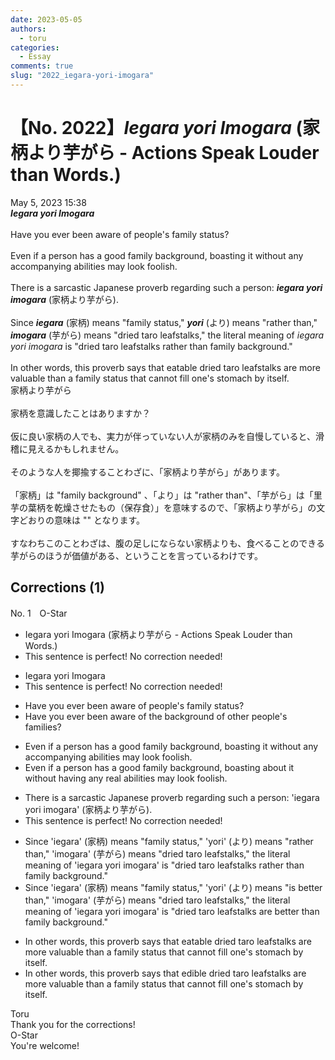 ```yaml
---
date: 2023-05-05
authors:
  - toru
categories:
  - Essay
comments: true
slug: "2022_iegara-yori-imogara"
---
```


# 【No. 2022】<strong><em>Iegara yori Imogara</em></strong> (家柄より芋がら - Actions Speak Louder than Words.)
<div class="date">May 5, 2023 15:38</div>
<div id="post"><div id="body_show_ori">
<strong><em>Iegara yori Imogara</em></strong><br/><br/>Have you ever been aware of people's family status?<br/><br/>Even if a person has a good family background, boasting it without any accompanying abilities may look foolish.<br/><br/>There is a sarcastic Japanese proverb regarding such a person: <strong><em>iegara yori imogara</em></strong> (家柄より芋がら).<br/><br/>Since <strong><em>iegara</em></strong> (家柄) means "family status," <strong><em>yori</em></strong> (より) means "rather than," <strong><em>imogara</em></strong> (芋がら) means "dried taro leafstalks," the literal meaning of <em>iegara yori imogara</em> is "dried taro leafstalks rather than family background."<br/><br/>In other words, this proverb says that eatable dried taro leafstalks are more valuable than a family status that cannot fill one's stomach by itself.
</div></div>

<!-- more -->

<div id="post_ja"><div id="body_show_mo">
家柄より芋がら<br/><br/>家柄を意識したことはありますか？<br/><br/>仮に良い家柄の人でも、実力が伴っていない人が家柄のみを自慢していると、滑稽に見えるかもしれません。<br/><br/>そのような人を揶揄することわざに、「家柄より芋がら」があります。<br/><br/>「家柄」は "family background" 、「より」は "rather than"、「芋がら」は「里芋の葉柄を乾燥させたもの（保存食）」を意味するので、「家柄より芋がら」の文字どおりの意味は "" となります。<br/><br/>すなわちこのことわざは、腹の足しにならない家柄よりも、食べることのできる芋がらのほうが価値がある、ということを言っているわけです。
</div></div>

## Corrections (1)
<div id="block"><div class="first_name"> No. 1　<span class="just_name">O-Star</span></div><div id="block2">
<ul class="correction_field">
<li class="incorrect">Iegara yori Imogara (家柄より芋がら - Actions Speak Louder than Words.)</li>
<li class="corrected perfect">This sentence is perfect! No correction needed!</li>
</ul>
<ul class="correction_field">
<li class="incorrect">Iegara yori Imogara</li>
<li class="corrected perfect">This sentence is perfect! No correction needed!</li>
</ul>
<ul class="correction_field">
<li class="incorrect">Have you ever been aware of people's family status?</li>
<li class="corrected correct">
Have you ever been aware of <span class="f_bold">the background of other people's families?</span>
</li>
</ul>
<ul class="correction_field">
<li class="incorrect">Even if a person has a good family background, boasting it without any accompanying abilities may look foolish.</li>
<li class="corrected correct">
Even if a person has a good family background, boasting <span class="f_bold">about </span>it <span class="f_bold">without having any real abilities </span>may look foolish.
</li>
</ul>
<ul class="correction_field">
<li class="incorrect">There is a sarcastic Japanese proverb regarding such a person: 'iegara yori imogara' (家柄より芋がら).</li>
<li class="corrected perfect">This sentence is perfect! No correction needed!</li>
</ul>
<ul class="correction_field">
<li class="incorrect">Since 'iegara' (家柄) means "family status," 'yori' (より) means "rather than," 'imogara' (芋がら) means "dried taro leafstalks," the literal meaning of 'iegara yori imogara' is "dried taro leafstalks rather than family background."</li>
<li class="corrected correct">
Since 'iegara' (家柄) means "family status," 'yori' (より) means <span class="f_bold">"is better than," </span>'imogara' (芋がら) means "dried taro leafstalks," the literal meaning of 'iegara yori imogara' is "dried taro leafstalks<span class="f_bold"> are better </span>than family background."
</li>
</ul>
<ul class="correction_field">
<li class="incorrect">In other words, this proverb says that eatable dried taro leafstalks are more valuable than a family status that cannot fill one's stomach by itself.</li>
<li class="corrected correct">
In other words, this proverb says that <span class="f_bold">edible </span>dried taro leafstalks are more valuable than a family status that cannot fill one's stomach by itself.
</li>
</ul>
</div><div class="name"><span class="just_name">Toru</span><br>
Thank you for the corrections!
</div>
<div class="name"><span class="just_name">O-Star</span><br>
You're welcome!
</div>
</div>
